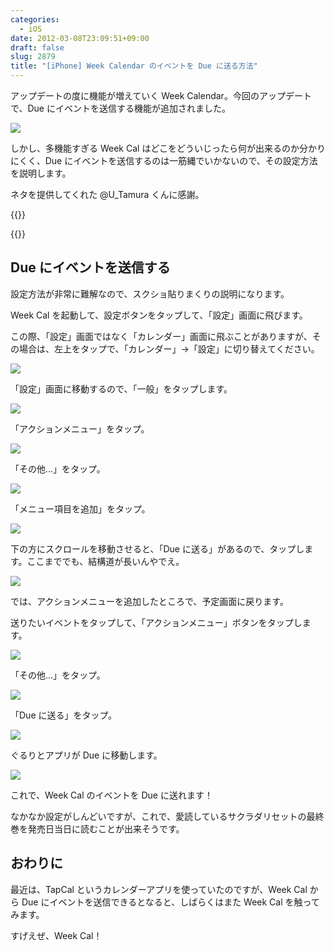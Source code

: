```yaml
---
categories:
  - iOS
date: 2012-03-08T23:09:51+09:00
draft: false
slug: 2879
title: "[iPhone] Week Calendar のイベントを Due に送る方法"
---
```


アップデートの度に機能が増えていく Week Calendar。今回のアップデートで、Due にイベントを送信する機能が追加されました。

![](/images/2012/03/2879_1.png)

しかし、多機能すぎる Week Cal はどこをどういじったら何が出来るのか分かりにくく、Due にイベントを送信するのは一筋縄でいかないので、その設定方法を説明します。

ネタを提供してくれた @U_Tamura くんに感謝。

{{<app id="381059732" title="Week Calendar 4.3（￥170）" src="https://a1.mzstatic.com/us/r1000/081/Purple/0a/a5/45/mzl.cslknbwb.100x100-75.png">}}

{{<app id="390017969" title="Due 〜 リマインダー、タイマー、アラーム 1.7.4（￥450）" src="https://a1.mzstatic.com/us/r1000/077/Purple/e9/5f/d7/mzl.umtwvttw.100x100-75.jpg">}}

## Due にイベントを送信する

設定方法が非常に難解なので、スクショ貼りまくりの説明になります。

Week Cal を起動して、設定ボタンをタップして、「設定」画面に飛びます。

この際、「設定」画面ではなく「カレンダー」画面に飛ぶことがありますが、その場合は、左上をタップで、「カレンダー」→「設定」に切り替えてください。

![](/images/2012/03/2879_2.png)

「設定」画面に移動するので、「一般」をタップします。

![](/images/2012/03/2879_3.png)

「アクションメニュー」をタップ。

![](/images/2012/03/2879_4.png)

「その他...」をタップ。

![](/images/2012/03/2879_5.png)

「メニュー項目を追加」をタップ。

![](/images/2012/03/2879_6.png)

下の方にスクロールを移動させると、「Due に送る」があるので、タップします。ここまででも、結構道が長いんやでえ。

![](/images/2012/03/2879_7.png)

では、アクションメニューを追加したところで、予定画面に戻ります。

送りたいイベントをタップして、「アクションメニュー」ボタンをタップします。

![](/images/2012/03/2879_8.png)

「その他...」をタップ。

![](/images/2012/03/2879_9.png)

「Due に送る」をタップ。

![](/images/2012/03/2879_10.png)

ぐるりとアプリが Due に移動します。

![](/images/2012/03/2879_11.png)

これで、Week Cal のイベントを Due に送れます！

なかなか設定がしんどいですが、これで、愛読しているサクラダリセットの最終巻を発売日当日に読むことが出来そうです。

## おわりに

最近は、TapCal というカレンダーアプリを使っていたのですが、Week Cal から Due にイベントを送信できるとなると、しばらくはまた Week Cal を触ってみます。

すげえぜ、Week Cal！
